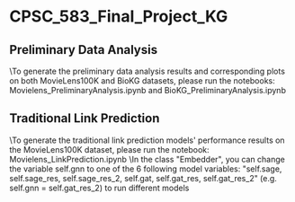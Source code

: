 # CPSC_583_Final_Project_KG

## Preliminary Data Analysis
\\To generate the preliminary data analysis results and corresponding plots on both MovieLens100K and BioKG datasets, please run the notebooks: Movielens_PreliminaryAnalysis.ipynb and BioKG_PreliminaryAnalysis.ipynb

## Traditional Link Prediction
\\To generate the traditional link prediction models' performance results on the MovieLens100K dataset, please run the notebook: Movielens_LinkPrediction.ipynb
\\In the class "Embedder", you can change the variable self.gnn to one of the 6 following model variables: "self.sage, self.sage_res, self.sage_res_2, self.gat, self.gat_res, self.gat_res_2" (e.g. self.gnn = self.gat_res_2) to run different models
